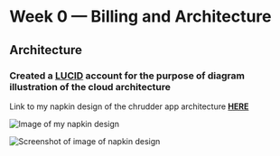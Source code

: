 # Week 0 — Billing and Architecture

## Architecture

### Created a [**LUCID**](https://lucid.app/documents#/dashboard?folder_id=home) account for the purpose of diagram illustration of the cloud architecture

Link to my napkin design of the chrudder app architecture [**HERE**](https://lucid.app/lucidchart/207ba85e-e15c-49a5-ad8c-268b62c7aa37/edit?invitationId=inv_446279d6-c81c-4380-9561-f5a6adc748cd)

![Image of my napkin design](image.jpg)

![Screenshot of image of napkin design](image.jpg)
